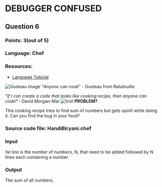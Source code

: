 # DEBUGGER CONFUSED
## Question 6

### Points: 3(out of 5)
### Language: Chef
### Resources:

- [Language Tutorial](http://www.dangermouse.net/esoteric/chef.html)  

![Gusteau image](http://www.garroho.com/Review/movie/ratatouille1.jpg)
"_Anyone can cook_" - Gusteau from Ratatouille

"_If I can create a code that looks like cooking recipe, then anyone can code!_"- David Morgan-Mar
![troll](http://27.media.tumblr.com/avatar_6feb8634e3d0_128.png)
**PROBLEM?**

This cooking recipe tries to find sum of numbers but gets spoilt while doing it. Can you find the bug in your food?

### Source code file: HandiBiryani.chef

### Input
1st line is the number of numbers, N, that need to be added followed by N lines each containing a number.

### Output
The sum of all numbers.
